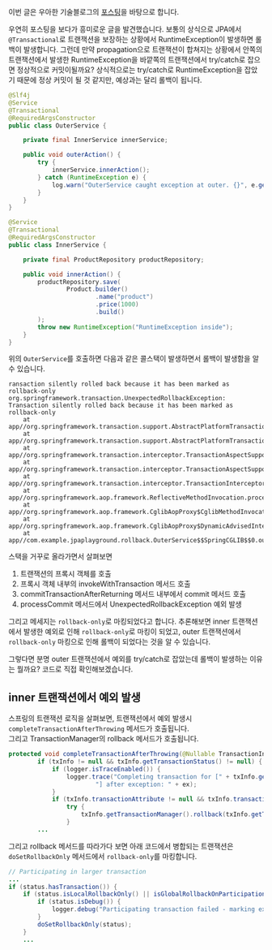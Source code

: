 
이번 글은 우아한 기술블로그의 [포스팅](https://techblog.woowahan.com/2606/)을 바탕으로 합니다.

우연히 포스팅을 보다가 흥미로운 글을 발견했습니다. 보통의 상식으로 JPA에서 ```@Transactional```로 트랜잭션을 보장하는 상황에서 RuntimeException이 발생하면 롤백이 발생합니다.
그런데 만약 propagation으로 트랜잭션이 합쳐지는 상황에서 안쪽의 트랜잭션에서 발생한 RuntimeException을 바깥쪽의 트랜잭션에서 try/catch로 잡으면 정상적으로 커밋이될까요?
상식적으로는 try/catch로 RuntimeException을 잡았기 때문에 정상 커밋이 될 것 같지만, 예상과는 달리 롤백이 됩니다. 

```java
@Slf4j
@Service
@Transactional
@RequiredArgsConstructor
public class OuterService {

	private final InnerService innerService;

	public void outerAction() {
		try {
			innerService.innerAction();
		} catch (RuntimeException e) {
			log.warn("OuterService caught exception at outer. {}", e.getMessage());
		}
	}
}

@Service
@Transactional
@RequiredArgsConstructor
public class InnerService {

	private final ProductRepository productRepository;

	public void innerAction() {
		productRepository.save(
				Product.builder()
						.name("product")
						.price(1000)
						.build()
		);
		throw new RuntimeException("RuntimeException inside");
	}
}
```
위의 ```OuterService```를 호출하면 다음과 같은 콜스택이 발생하면서 롤백이 발생함을 알 수 있습니다. 
```
ransaction silently rolled back because it has been marked as rollback-only
org.springframework.transaction.UnexpectedRollbackException: Transaction silently rolled back because it has been marked as rollback-only
	at app//org.springframework.transaction.support.AbstractPlatformTransactionManager.processCommit(AbstractPlatformTransactionManager.java:803)
	at app//org.springframework.transaction.support.AbstractPlatformTransactionManager.commit(AbstractPlatformTransactionManager.java:757)
	at app//org.springframework.transaction.interceptor.TransactionAspectSupport.commitTransactionAfterReturning(TransactionAspectSupport.java:669)
	at app//org.springframework.transaction.interceptor.TransactionAspectSupport.invokeWithinTransaction(TransactionAspectSupport.java:419)
	at app//org.springframework.transaction.interceptor.TransactionInterceptor.invoke(TransactionInterceptor.java:119)
	at app//org.springframework.aop.framework.ReflectiveMethodInvocation.proceed(ReflectiveMethodInvocation.java:184)
	at app//org.springframework.aop.framework.CglibAopProxy$CglibMethodInvocation.proceed(CglibAopProxy.java:765)
	at app//org.springframework.aop.framework.CglibAopProxy$DynamicAdvisedInterceptor.intercept(CglibAopProxy.java:717)
	at app//com.example.jpaplayground.rollback.OuterService$$SpringCGLIB$$0.outerAction(<generated>)
```

스택을 거꾸로 올라가면서 살펴보면 
1. 트랜잭션의 프록시 객체를 호출 
2. 프록시 객체 내부의 invokeWithTransaction 메서드 호출
3. commitTransactionAfterReturning 메서드 내부에서 commit 메서드 호출
4. processCommit 메서드에서 UnexpectedRollbackException 예외 발생

그리고 메세지는 ```rollback-only```로 마킹되었다고 합니다. 
추론해보면 inner 트랜잭션에서 발생한 예외로 인해 ```rollback-only```로 마킹이 되었고, outer 트랜잭션에서 ```rollback-only``` 마킹으로 인해 롤백이 되었다는 것을 알 수 있습니다.   

그렇다면 분명 outer 트랜잭션에서 예외를 try/catch로 잡았는데 롤백이 발생하는 이유는 뭘까요? 코드로 직접 확인해보겠습니다. 

## inner 트랜잭션에서 예외 발생 

스프링의 트랜잭션 로직을 살펴보면, 트랜잭션에서 예외 발생시 ```completeTransactionAfterThrowing``` 메서드가 호출됩니다.   
그리고 TransactionManager의 rollback 메서드가 호출됩니다. 
```java
protected void completeTransactionAfterThrowing(@Nullable TransactionInfo txInfo, Throwable ex) {
		if (txInfo != null && txInfo.getTransactionStatus() != null) {
			if (logger.isTraceEnabled()) {
				logger.trace("Completing transaction for [" + txInfo.getJoinpointIdentification() +
						"] after exception: " + ex);
			}
			if (txInfo.transactionAttribute != null && txInfo.transactionAttribute.rollbackOn(ex)) {
				try {
					txInfo.getTransactionManager().rollback(txInfo.getTransactionStatus());
				}
        ...
```

그리고 rollback 메서드를 따라가다 보면 아래 코드에서 병합되는 트랜잭션은 ```doSetRollbackOnly``` 메서드에서 ```rollback-only```를 마킹합니다. 
```java
// Participating in larger transaction
...
if (status.hasTransaction()) {
    if (status.isLocalRollbackOnly() || isGlobalRollbackOnParticipationFailure()) {
        if (status.isDebug()) {
            logger.debug("Participating transaction failed - marking existing transaction as rollback-only");
        }
        doSetRollbackOnly(status);
    }
	...
```